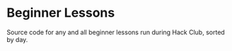 # Beginner Lessons
Source code for any and all beginner lessons run during Hack Club, sorted by day. 
